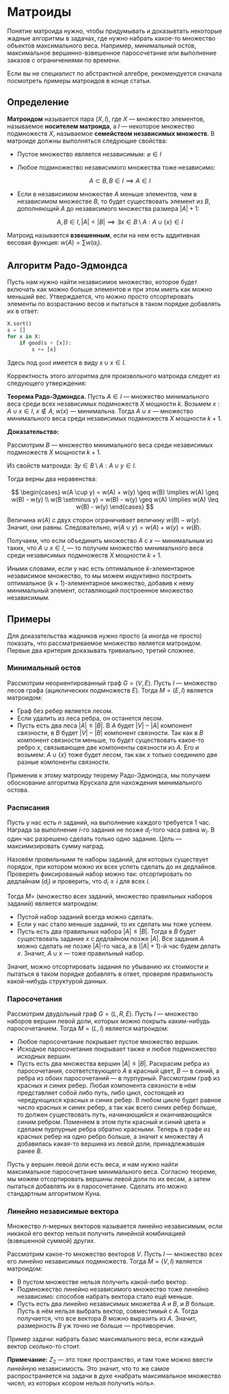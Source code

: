 # Матроиды

Понятие матроида нужно, чтобы придумывать и доказывтать некоторые жадные алгоритмы в задачах, где нужно набрать какое-то множество объектов максимального веса. Например, минимальный остов, максимальное вершинно-взвешенное паросочетание или выполнение заказов с ограничениями по времени.

Если вы не специалист по абстрактной алгебре, рекомендуется сначала посмотреть примеры матроидов в конце статьи.

## Определение

**Матроидом** называется пара $(X, I)$, где $X$ — множество элементов, называемое **носителем матроида**, а $I$ — некоторое множество подмножеств $X$, называемое **семейством независимых множеств**. В матроиде должны выполняться следующие свойства:

* Пустое множество является независимым: $\varnothing \in I$

* Любое подмножество независимого множества тоже независимо: 
  
  $$
  A \subset B, B \in I \implies A \in I
  $$

* Если в независимом множестве $A$ меньше элементов, чем в независимом множестве $B$, то будет существовать элемент из $B$, дополняющий $A$ до независимого множества размера $|A|+1$:
  
  $$
  A, B \in I, |A| < |B| \implies \exists x \in B \setminus A: A \cup \{x\} \in I
  $$

Матроид называется **взвешенным**, если на нем есть аддитивная весовая функция: $w(A) = \sum w(a_i)$.

## Алгоритм Радо-Эдмондса

Пусть нам нужно найти независимое множество, которое будет включать как можно больше элементов и при этом иметь как можно меньший вес. Утверждается, что можно просто отсортировать элементы по возрастанию весов и пытаться в таком порядке добавлять их в ответ:

```python
X.sort()
s = []
for x in X:
    if good(s + [x]):
        s += [x]
```

Здесь под `good` имеется в виду $s \cup x \in I$.

Корректность этого алгоритма для произвольного матроида следует из следующего утверждения:

**Теорема Радо-Эдмондса.** Пусть $A \in I$ — множество минимального веса среди всех независимых подмножеств $X$ мощности $k$. Возьмем $x: A \cup x \in I,\;x \notin A,\;w(x)$ — минимальна. Тогда $A \cup x$ — множество минимального веса среди независимых подмножеств $X$ мощности $k + 1$.

**Доказательство:**

Рассмотрим $B$ — множество минимального веса среди независимых подмножеств $X$ мощности $k + 1$.

Из свойств матроида: $\exists y \in B \setminus A : A \cup y \in I$.

Тогда верны два неравенства:

$$
\begin{cases}
w(A \cup y) = w(A) + w(y) \geq w(B) \implies w(A) \geq w(B) - w(y) \\
w(B \setminus y) = w(B) - w(y) \geq w(A) \implies w(A) \leq w(B) - w(y)
\end{cases}
$$

Величина $w(A)$ с двух сторон ограничивает величину $w(B) - w(y)$. Значит, они равны. Cледовательно,
$w(A \cup y) = w(A) + w(y) = w(B)$.

Получаем, что если объединить  множество $A$ с $x$ — минимальным из таких, что $A \cup x \in I$, — то получим множество минимального веса среди независимых подмножеств $X$ мощности $k + 1$.

Иными словами, если у нас есть оптимальное $k$-элементарное независимое множество, то мы можем индуктивно построить оптимальное $(k+1)$-элементарное множество, добавив к нему минимальный элемент, оставляющий построенное множество независимым.

## Примеры

Для доказательства жадников нужно просто (а иногда не просто) показать, что рассматриваемое множество является матроидом. Первые два критерия доказывать тривиально, третий сложнее.

### Минимальный остов

Рассмотрим неориентированный граф $G = (V, E)$. Пусть $I$ — множество лесов графа (ациклических подмножеств $E$). Тогда $M = (E, I)$ является матроидом:

* Граф без ребер является лесом.
* Если удалить из леса ребра, он останется лесом.
* Пусть есть два леса $|A| \leq |B|$. В $A$ будет $|V| - |A|$ компонент связности, в $B$ будет $|V|-|B|$ компонент связности. Так как в $B$ компонент связности меньше, то будет существовать какое-то ребро $x$, связывающее две компоненты связности из $A$. Его и возьмем: $A \cup \{x\}$ тоже будет лесом, так как $x$ только соединило две разные компоненты связности.

Применив к этому матроиду теорему Радо-Эдмондса, мы получаем обоснование алгоритма Крускала для нахождения минимального остова.

### Расписания

Пусть у нас есть $n$ заданий, на выполнение каждого требуется $1$ час. Награда за выполнение $i$-го задания не позже $d_i$-того часа равна $w_i$. В один час разрешено сделать только одно задание. Цель — максимизировать сумму наград.

Назовём *правильными* те наборы заданий, для которых существует порядок, при котором можно их всех успеть сделать до их дедлайнов. Проверять фиксированый набор можно так: отсортировать по дедлайнам ($d_i$) и проверить, что $d_i \geq i$ для всех $i$.

Тогда $M =$ (множество всех заданий, множество правильных наборов заданий) является матроидом: 

* Пустой набор заданий всегда можно сделать.
* Если у нас стало меньше заданий, то их сделать мы тоже успеем.
* Пусть есть два правильных набора $|A| \leq |B|$. Тогда в $B$ будет существовать задание $x$ с дедлайном позже $|A|$. Все задания $A$ можно сделать не позже $|A|$-го часа, а в $(|A|+1)$-й час будем делать $x$. Значит, $A \cup x$ — тоже правильный набор.

Значит, можно отсортировать задания по убыванию их стоимости и пытаться в таком порядке добавлять в ответ, проверяя правильность какой-нибудь структурой данных.

### Паросочетания

Рассмотрим двудольный граф $G = (L, R, E)$. Пусть $I$ — множество наборов вершин левой доли, которых можно покрыть каким-нибудь паросочетанием. Тогда $M = (L, I)$ является матроидом:

* Любое паросочетание покрывает пустое множество вершин.
* Исходное паросочетание покрывает также и любое подмножество исходных вершин.
* Пусть есть два множества вершин $|A| \leq |B|$. Раскрасим ребра из паросочетания, соответствующего $A$ в красный цвет, $B$ — в синий, а ребра из обоих паросочетаний — в пурпурный. Рассмотрим граф из красных и синих ребер. Любая компонента связности в нём представляет собой либо путь, либо цикл, состоящий из чередующихся красных и синих ребер. В любом цикле будет равное число красных и синих ребер, а так как всего синих ребер больше, то должен существовать путь, начинающийся и оканчивающийся синим ребром. Поменяем в этом пути красный и синий цвета и сделаем пурпурные ребра обратно красными. Теперь в графе из красных ребер на одно ребро больше, а значит к множеству $A$ добавилась какая-то вершина из левой доли, принадлежавшая ранее $B$.

Пусть у вершин левой доли есть веса, и нам нужно найти максимальное паросочетание минимального веса. Согласно теореме, мы можем отсортировать вершины левой доли по их весам, а затем пытаться добавлять их в паросочетание. Сделать это можно стандартным алгоритмом Куна.

### Линейно независимые вектора

Множество $n$-мерных векторов называется линейно независимым, если никакой его вектор нельзя получить линейной комбинацией (взвешенной суммой) других.

Рассмотрим какое-то множество векторов $V$. Пусть $I$ — множество всех его линейно независимых подмножеств. Тогда $M = (V, I)$ является матроидом:

* В пустом множестве нельзя получить какой-либо вектор.
* Подмножество линейно независимого множество тоже линейно независимо: способов набрать вектора стало ещё меньше.
* Пусть есть два линейно независимых множетва $A$ и $B$, и $B$ больше. Пусть в нём нельзя выбрать вектор, совместимый с $A$. Тогда получается, что все вектора $B$ можно выразить из $A$. Значит, размерность $B$ уж точно не больше — противоречие.

Пример задачи: набрать базис максимального веса, если каждый вектор сколько-то стоит.

**Примечание:** $Z_2$ — это тоже пространство, и там тоже можно ввести линейную независимость. Это значит, что то же самое распространяется на задачи в духе «набрать максимальное множество чисел, из которых ксором нельзя получить ноль».
